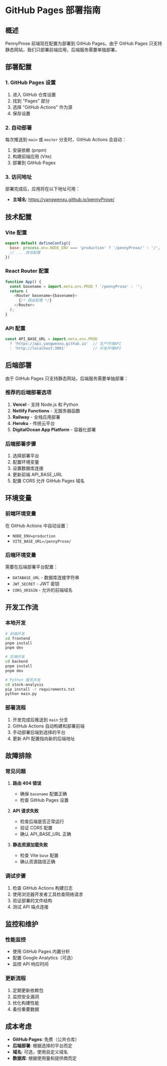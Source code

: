 # GitHub Pages 部署指南

## 概述

PennyProse 前端现在配置为部署到 GitHub Pages。由于 GitHub Pages 只支持静态网站，我们只部署前端应用，后端服务需要单独部署。

## 部署配置

### 1. GitHub Pages 设置

1. 进入 GitHub 仓库设置
2. 找到 "Pages" 部分
3. 选择 "GitHub Actions" 作为源
4. 保存设置

### 2. 自动部署

每次推送到 `main` 或 `master` 分支时，GitHub Actions 会自动：

1. 安装依赖 (pnpm)
2. 构建前端应用 (Vite)
3. 部署到 GitHub Pages

### 3. 访问地址

部署完成后，应用将在以下地址可用：
- **主域名**: https://yangwenxu.github.io/pennyProse/

## 技术配置

### Vite 配置

```javascript
export default defineConfig({
  base: process.env.NODE_ENV === 'production' ? '/pennyProse/' : '/',
  // ... 其他配置
})
```

### React Router 配置

```javascript
function App() {
  const basename = import.meta.env.PROD ? '/pennyProse' : '';
  return (
    <Router basename={basename}>
      {/* 路由配置 */}
    </Router>
  );
}
```

### API 配置

```javascript
const API_BASE_URL = import.meta.env.PROD 
  ? 'https://api.yangwenxu.github.io'  // 生产环境API
  : 'http://localhost:3001'            // 开发环境API
```

## 后端部署

由于 GitHub Pages 只支持静态网站，后端服务需要单独部署：

### 推荐的后端部署选项

1. **Vercel** - 支持 Node.js 和 Python
2. **Netlify Functions** - 无服务器函数
3. **Railway** - 全栈应用部署
4. **Heroku** - 传统云平台
5. **DigitalOcean App Platform** - 容器化部署

### 后端部署步骤

1. 选择部署平台
2. 配置环境变量
3. 设置数据库连接
4. 更新前端 API_BASE_URL
5. 配置 CORS 允许 GitHub Pages 域名

## 环境变量

### 前端环境变量

在 GitHub Actions 中自动设置：
- `NODE_ENV=production`
- `VITE_BASE_URL=/pennyProse/`

### 后端环境变量

需要在后端部署平台配置：
- `DATABASE_URL` - 数据库连接字符串
- `JWT_SECRET` - JWT 密钥
- `CORS_ORIGIN` - 允许的前端域名

## 开发工作流

### 本地开发

```bash
# 前端开发
cd frontend
pnpm install
pnpm dev

# 后端开发
cd backend
pnpm install
pnpm dev

# Python 服务开发
cd stock-analysis
pip install -r requirements.txt
python main.py
```

### 部署流程

1. 开发完成后推送到 `main` 分支
2. GitHub Actions 自动构建和部署前端
3. 手动部署后端到选择的平台
4. 更新 API 配置指向新的后端地址

## 故障排除

### 常见问题

1. **路由 404 错误**
   - 确保 `basename` 配置正确
   - 检查 GitHub Pages 设置

2. **API 请求失败**
   - 检查后端是否正常运行
   - 验证 CORS 配置
   - 确认 API_BASE_URL 正确

3. **静态资源加载失败**
   - 检查 Vite `base` 配置
   - 确认资源路径正确

### 调试步骤

1. 检查 GitHub Actions 构建日志
2. 使用浏览器开发者工具检查网络请求
3. 验证部署的文件结构
4. 测试 API 端点连接

## 监控和维护

### 性能监控

- 使用 GitHub Pages 内置分析
- 配置 Google Analytics（可选）
- 监控 API 响应时间

### 更新流程

1. 定期更新依赖包
2. 监控安全漏洞
3. 优化构建性能
4. 备份重要数据

## 成本考虑

- **GitHub Pages**: 免费（公共仓库）
- **后端部署**: 根据选择的平台而定
- **域名**: 可选，使用自定义域名
- **数据库**: 根据使用量和提供商而定
